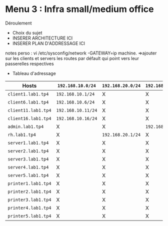 # Menu 3 : Infra small/medium office

Déroulement

- Choix du sujet
- INSERER ARCHITECTURE ICI
- INSERER PLAN D'ADDRESSAGE ICI


notes perso : 
vi /etc/sysconfig/network
-GATEWAY=ip machine.
=>ajouter sur les clients et servers les routes par défault qui point vers leur passerelles respectives

-  Tableau d'adressage

| Hosts | `192.168.10.0/24` | `192.168.20.0/24` |	`192.168.30.0/24` |	`192.168.80/24` | `192.168.80.0/24` | 
| ---------------- | ----------- | ----------- | ------------ | ------------ | ------------ | 
| `client1.lab1.tp4` | `192.168.10.1/24`| X           | X            | X            | X |
| `client6.lab1.tp4` | `192.168.10.6/24`| X           | X            | X            | X | 
| `client11.lab1.tp4`| `192.168.10.11/24`| X           | X            | X            | X |
| `client16.lab1.tp4`| `192.168.10.16/24`| X           | X            | X            | X |
| `admin.lab1.tp4` | X           | X           | `192.168.30.1/24` | X            | X |
| `rh.lab1.tp4` | X           | `192.168.20.1/24` | X            | X           | X |
| `server1.lab1.tp4` | X           | X           | X            | `192.168.90.1/24` | X |
| `server2.lab1.tp4` | X           | X           | X            | `192.168.90.2/24` | X |  
| `server3.lab1.tp4` | X           | X           | X            | `192.168.90.3/24` | X |
| `server4.lab1.tp4` | X           | X           | X            | `192.168.90.4/24` | X |
| `server5.lab1.tp4` | X           | X           | X            | `192.168.90.5/24` | X |
| `printer1.lab1.tp4` | X           | X           | X            | X             | `192.168.80.1/24` |
| `printer2.lab1.tp4` | X           | X           | X            | X             | `192.168.80.2/24` |
| `printer3.lab1.tp4` | X           | X           | X            | X             | `192.168.80.3/24` |
| `printer4.lab1.tp4` | X           | X           | X            | X             | `192.168.80.4/24` |
| `printer5.lab1.tp4` | X           | X           | X            | X             | `192.168.80.5/24` |

